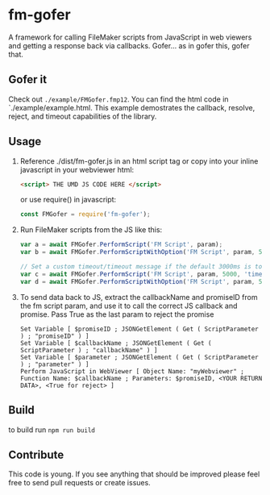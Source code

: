 # fm-gofer

A framework for calling FileMaker scripts from JavaScript in web viewers and getting a response back via callbacks. Gofer... as in gofer this, gofer that.

## Gofer it

Check out `./example/FMGofer.fmp12`. You can find the html code in `./example/example.html. This example demostrates the callback, resolve, reject, and timeout capabilities of the library.

## Usage

1. Reference ./dist/fm-gofer.js in an html script tag or copy into your inline javascript in your webviewer html:

    ```html
    <script> THE UMD JS CODE HERE </script>
    ```

    or use require() in javascript:

    ```javascript
    const FMGofer = require('fm-gofer');
    ```

2. Run FileMaker scripts from the JS like this:

    ```javascript
    var a = await FMGofer.PerformScript('FM Script', param);
    var b = await FMGofer.PerformScriptWithOption('FM Script', param, 5);

    // Set a custom timeout/timeout message if the default 3000ms is too short
    var c = await FMGofer.PerformScript('FM Script', param, 5000, 'timed out!');
    var d = await FMGofer.PerformScriptWithOption('FM Script', param, 5, 5000, 'timed out!');
    ```

3. To send data back to JS, extract the callbackName and promiseID from the fm script param, and use it to call the correct JS callback and promise. Pass True as the last param to reject the promise

    ```filemaker
    Set Variable [ $promiseID ; JSONGetElement ( Get ( ScriptParameter ) ; "promiseID" ) ]
    Set Variable [ $callbackName ; JSONGetElement ( Get ( ScriptParameter ) ; "callbackName" ) ]
    Set Variable [ $parameter ; JSONGetElement ( Get ( ScriptParameter ) ; "parameter" ) ]
    Perform JavaScript in WebViewer [ Object Name: "myWebviewer" ; Function Name: $callbackName ; Parameters: $promiseID, <YOUR RETURN DATA>, <True for reject> ]
    ```

## Build

to build run `npm run build`

## Contribute

This code is young. If you see anything that should be improved please feel free to send pull requests or create issues.
